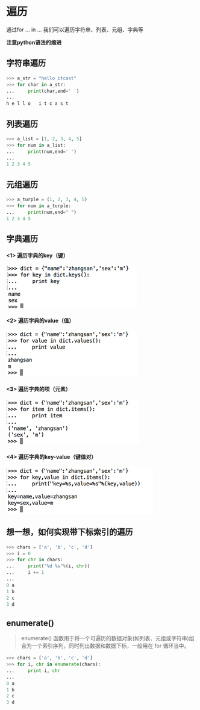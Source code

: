 # 遍历

通过for ... in ... 我们可以遍历字符串、列表、元组、字典等

**注意python语法的缩进**

## 字符串遍历

```python
>>> a_str = "hello itcast"
>>> for char in a_str:
...     print(char,end=' ')
...
h e l l o   i t c a s t
```

## 列表遍历

```python
>>> a_list = [1, 2, 3, 4, 5]
>>> for num in a_list:
...     print(num,end=' ')
...
1 2 3 4 5
```

## 元组遍历

```python
>>> a_turple = (1, 2, 3, 4, 5)
>>> for num in a_turple:
...     print(num,end=" ")
1 2 3 4 5
```

## 字典遍历

#### <1> 遍历字典的key（键）

![img](../images/Snip20160815_297.png)

#### <2> 遍历字典的value（值）

![img](../images/Snip20160815_298.png)

#### <3> 遍历字典的项（元素）

![img](../images/Snip20160815_299.png)

#### <4> 遍历字典的key-value（键值对）

![img](../images/Snip20160815_300.png)

## 想一想，如何实现带下标索引的遍历

```python
>>> chars = ['a', 'b', 'c', 'd']
>>> i = 0
>>> for chr in chars:
...     print("%d %s"%(i, chr))
...     i += 1
...
0 a
1 b
2 c
3 d
```

## enumerate()

> enumerate() 函数用于将一个可遍历的数据对象(如列表、元组或字符串)组合为一个索引序列，同时列出数据和数据下标，一般用在 for 循环当中。

```python
>>> chars = ['a', 'b', 'c', 'd']
>>> for i, chr in enumerate(chars):
...     print i, chr
...
0 a
1 b
2 c
3 d
```